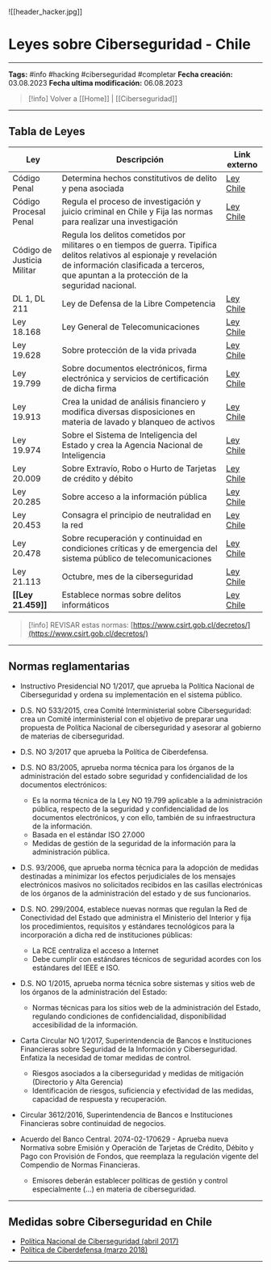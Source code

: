 ![[header_hacker.jpg]]
# Leyes sobre Ciberseguridad - Chile

---
**Tags:** #info #hacking #ciberseguridad #completar
**Fecha creación:** 03.08.2023
**Fecha ultima modificación:** 06.08.2023

> [!info] Volver a [[Home]] | [[Ciberseguridad]] 

---
## Tabla de Leyes 

| Ley | Descripción | Link externo |
| ---------- | --------- | -------- |
| Código Penal | Determina hechos constitutivos de delito y pena asociada | [Ley Chile](https://www.bcn.cl/leychile/navegar?idNorma=1984) | 
| Código Procesal Penal | Regula el proceso de investigación y juicio criminal en Chile y Fija las normas para realizar una investigación | [Ley Chile](https://www.bcn.cl/leychile/navegar?idNorma=176595) | 
| Código de Justicia Militar | Regula los delitos cometidos por militares o en tiempos de guerra. Tipifica delitos relativos al espionaje y revelación de información clasificada a terceros, que apuntan a la protección de la seguridad nacional. |  | 
| DL 1, DL 211  | Ley de Defensa de la Libre Competencia | [Ley Chile](https://www.bcn.cl/leychile/navegar?idNorma=236106&idParte=) | 
| Ley 18.168 | Ley General de Telecomunicaciones | [Ley Chile](https://www.bcn.cl/leychile/navegar?idNorma=29591) | 
| Ley 19.628 | Sobre protección de la vida privada | [Ley Chile](https://www.bcn.cl/leychile/navegar?idNorma=141599) | 
| Ley 19.799 | Sobre documentos electrónicos, firma electrónica y servicios de certificación de dicha firma | [Ley Chile](https://www.bcn.cl/leychile/navegar?idNorma=192511) | 
| Ley 19.913 | Crea la unidad de análisis financiero y modifica diversas disposiciones en materia de lavado y blanqueo de activos | [Ley Chile](https://www.bcn.cl/leychile/navegar?idNorma=219119) | 
| Ley 19.974 | Sobre el Sistema de Inteligencia del Estado y crea la Agencia Nacional de Inteligencia | [Ley Chile](https://www.bcn.cl/leychile/navegar?idNorma=230999) | 
| Ley 20.009 | Sobre Extravío, Robo o Hurto de Tarjetas de crédito y débito | [Ley Chile](https://www.bcn.cl/leychile/navegar?idNorma=236736) | 
| Ley 20.285 | Sobre acceso a la información pública | [Ley Chile](https://www.bcn.cl/leychile/navegar?idNorma=276363) | 
| Ley 20.453 | Consagra el principio de neutralidad en la red | [Ley Chile](https://www.bcn.cl/leychile/navegar?idNorma=1016570) | 
| Ley 20.478 | Sobre recuperación y continuidad en condiciones críticas y de emergencia del sistema público de telecomunicaciones | [Ley Chile](https://www.bcn.cl/leychile/navegar?idNorma=1020622) | 
| Ley 21.113 | Octubre, mes de la ciberseguridad | [Ley Chile](https://www.bcn.cl/leychile/navegar?idNorma=1123489) | 
| **[[Ley 21.459]]** | Establece normas sobre delitos informáticos | [Ley Chile](https://www.bcn.cl/leychile/navegar?idNorma=1177743) | 

>[!info] REVISAR estas normas:
>[https://www.csirt.gob.cl/decretos/](https://www.csirt.gob.cl/decretos/)

---
## Normas reglamentarias

- Instructivo Presidencial NO 1/2017, que aprueba la Política Nacional de Ciberseguridad y ordena su implementación en el sistema público.

- D.S. NO 533/2015, crea Comité Interministerial sobre Ciberseguridad: crea un Comité interministerial con el objetivo de preparar una propuesta de Política Nacional de ciberseguridad y asesorar al gobierno de materias de ciberseguridad.

- D.S. NO 3/2017 que aprueba la Política de Ciberdefensa.

- D.S. NO 83/2005, aprueba norma técnica para los órganos de la administración del estado sobre seguridad y confidencialidad de los documentos electrónicos:
    - Es la norma técnica de la Ley NO 19.799 aplicable a la administración pública, respecto de la seguridad y confidencialidad de los documentos electrónicos, y con ello, también de su infraestructura de la información.
    - Basada en el estándar ISO 27.000
    - Medidas de gestión de la seguridad de la información para la administración pública.

- D.S. 93/2006, que aprueba norma técnica para la adopción de medidas destinadas a minimizar los efectos perjudiciales de los mensajes electrónicos masivos no solicitados recibidos en las casillas electrónicas de los órganos de la administración del estado y de sus funcionarios.

- D.S. NO. 299/2004, establece nuevas normas que regulan la Red de Conectividad del Estado que administra el Ministerio del Interior y fija los procedimientos, requisitos y estándares tecnológicos para la incorporación a dicha red de instituciones públicas:
    - La RCE centraliza el acceso a Internet
    - Debe cumplir con estándares técnicos de seguridad acordes con los estándares del IEEE e ISO.
  
- D.S. NO 1/2015, aprueba norma técnica sobre sistemas y sitios web de los órganos de la administración del Estado:
    - Normas técnicas para los sitios web de la administración del Estado, regulando condiciones de confidencialidad, disponibilidad accesibilidad de la información.

- Carta Circular NO 1/2017, Superintendencia de Bancos e Instituciones Financieras sobre Seguridad de la Información y Ciberseguridad. Enfatiza la necesidad de tomar medidas de control.
    - Riesgos asociados a la ciberseguridad y medidas de mitigación (Directorio y Alta Gerencia)
    - Identificación de riesgos, suficiencia y efectividad de las medidas, capacidad de respuesta y recuperación.

- Circular 3612/2016, Superintendencia de Bancos e Instituciones Financieras sobre continuidad de negocios.

- Acuerdo del Banco Central. 2074-02-170629 - Aprueba nueva Normativa sobre Emisión y Operación de Tarjetas de Crédito, Débito y Pago con Provisión de Fondos, que reemplaza la regulación vigente del Compendio de Normas Financieras.
    - Emisores deberán establecer políticas de gestión y control especialmente (...) en materia de ciberseguridad.

---
## Medidas sobre Ciberseguridad en Chile

- [Política Nacional de Ciberseguridad (abril 2017)](https://biblioteca.digital.gob.cl/handle/123456789/738)
- [Política de Ciberdefensa (marzo 2018)](https://obtienearchivo.bcn.cl/obtienearchivo?id=repositorio/10221/31943/1/Informe_BCN__Politica_Nacional_de_Ciberdefensa.pdf)

---

